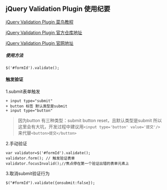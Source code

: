 ## jQuery Validation Plugin  使用纪要
[jQuery Validation Plugin  菜鸟教程](http://www.runoob.com/jquery/jquery-plugin-validate.html)

[jQuery Validation Plugin  官方仓库地址](https://github.com/jquery-validation/jquery-validation)

[jQuery Validation Plugin  官网地址](https://jqueryvalidation.org/)

##### 使用方法
```
$('#formId').validate();
```

#### 触发验证
1.submit表单触发

    + input type="submit"
    + button 标签 默认类型是submit
    + input type="button"
    
> 因为button 有三种类型：submit button reset，且默认类型是submit
> 所以这里会有大坑，开发过程中建议用`<input type='button' value='提交'/>`
> 来代替`<button>提交</button>`

2.手动验证
```
var validator=$('#formId').validate();
validator.form(); // 触发验证表单
validator.focusInvalid();//焦点停在第一个验证出错的表单元素上
```

3.取消submit验证行为
```
$("#formId").validate({onsubmit:false});
```

